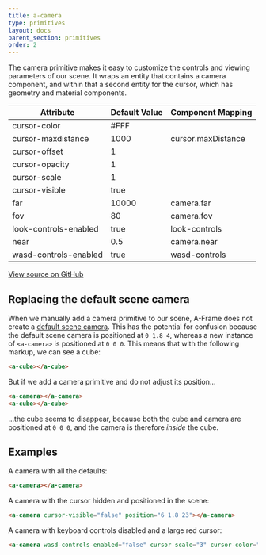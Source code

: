 ```yaml
---
title: a-camera
type: primitives
layout: docs
parent_section: primitives
order: 2
---
```


The camera primitive makes it easy to customize the controls and viewing parameters of our scene. It wraps an entity that contains a camera component, and within that a second entity for the cursor, which has geometry and material components.

| Attribute             | Default Value                          | Component Mapping |
|-----------------------|----------------------------------------|-------------------|
| cursor-color          | #FFF                                   |                   |
| cursor-maxdistance    | 1000                                   | cursor.maxDistance|
| cursor-offset         | 1                                      |                   |
| cursor-opacity        | 1                                      |                   |
| cursor-scale          | 1                                      |                   |
| cursor-visible        | true                                   |                   |
| far                   | 10000                                  | camera.far        |
| fov                   | 80                                     | camera.fov        |
| look-controls-enabled | true                                   | look-controls     |
| near                  | 0.5                                    | camera.near       |
| wasd-controls-enabled | true                                   | wasd-controls     |

[View source on GitHub](https://github.com/aframevr/aframe/blob/master/elements/templates/a-camera.html)

## Replacing the default scene camera

When we manually add a camera primitive to our scene, A-Frame does not create a [default scene camera](../guide/cameras-and-lights.html). This has the potential for confusion because the default scene camera is positioned at `0 1.8 4`, whereas a new instance of `<a-camera>` is positioned at `0 0 0`. This means that with the following markup, we can see a cube:

```html
<a-cube></a-cube>
```

But if we add a camera primitive and do not adjust its position...

```html
<a-camera></a-camera>
<a-cube></a-cube>
```

...the cube seems to disappear, because both the cube and camera are positioned at `0 0 0`, and the camera is therefore _inside_ the cube.

## Examples

A camera with all the defaults:

```html
<a-camera></a-camera>
```

A camera with the cursor hidden and positioned in the scene:

```html
<a-camera cursor-visible="false" position="6 1.8 23"></a-camera>
```

A camera with keyboard controls disabled and a large red cursor:

```html
<a-camera wasd-controls-enabled="false" cursor-scale="3" cursor-color="red"></a-camera>
```
